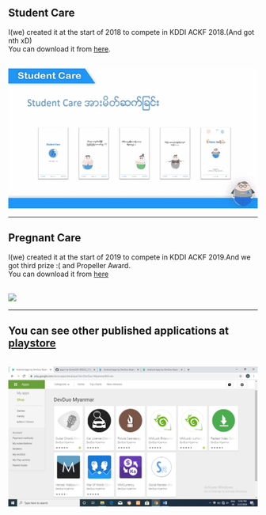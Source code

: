 <h2>Student Care</h2>
<p>I(we) created it at the start of 2018 to compete in KDDI ACKF 2018.(And got nth xD)<br>You can download it from <a href="https://github.com/Wayyan/apps-Ive-Done/blob/master/ss/StudentCare(v1.1).apk">here</a>.</p><br>
<img src="https://github.com/Wayyan/apps-Ive-Done/blob/master/ss/GIF-200222_111953.gif">
<hr>
<h2>Pregnant Care</h2>
<p>I(we) created it at the start of 2019 to compete in KDDI ACKF 2019.And we got third prize :( and Propeller Award.<br>You can download it from 
<a href="https://github.com/Wayyan/apps-Ive-Done/blob/master/ss/Pregnant%20Care.apk">here</a></p><br>
<img src="https://github.com/Wayyan/apps-Ive-Done/blob/master/ss/GIF-200222_112811.gif">
<hr>
<h2>You can see other published applications at <a href="https://play.google.com/store/apps/developer?id=DevDuo+Myanmar&hl=en">playstore</a></h2><br>
<img src="https://github.com/Wayyan/apps-Ive-Done/blob/master/ss/Screenshot%20(139).png">
